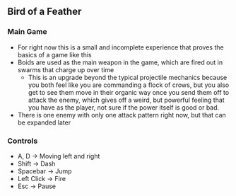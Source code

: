 ## Bird of a Feather ##
### Main Game ##
- For right now this is a small and incomplete experience that proves the basics of a game like this
- Boids are used as the main weapon in the game, which are fired out in swarms that charge up over time
  - This is an upgrade beyond the typical projectile mechanics because you both feel like you are commanding a flock of crows, but you also get to see them move in their organic way once you send them off to attack the enemy, which gives off a weird, but powerful feeling that you have as the player, not sure if the power itself is good or bad.
- There is one enemy with only one attack pattern right now, but that can be expanded later

### Controls ###
- A, D -> Moving left and right
- Shift -> Dash
- Spacebar -> Jump
- Left Click -> Fire
- Esc -> Pause
